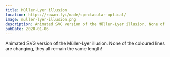 ```yaml
---
title: Müller-Lyer illusion
location: https://rowan.fyi/made/spectacular-optical/
image: muller-lyer-illusion.png
description: Animated SVG version of the Müller-Lyer illusion. None of the coloured lines are changing, they all remain the same length!
pubDate: 2020-01-06
---
```


Animated SVG version of the Müller-Lyer illusion. None of the coloured lines are changing, they all remain the same length!
